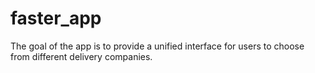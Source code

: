 # faster_app
The goal of the app is to provide a unified interface for users to choose from different delivery companies.
